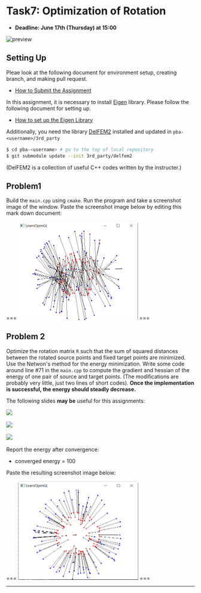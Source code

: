 # Task7: Optimization of Rotation 

- **Deadline: June 17th (Thursday) at 15:00**

![preview](preview.png)


## Setting Up

Pleae look at the following document for environment setup, creating branch, and making pull request.

- [How to Submit the Assignment](../doc/submit.md)

In this assignment, it is necessary to install [Eigen](https://eigen.tuxfamily.org/index.php?title=Main_Page) library.  Please follow the following document for setting up.    

- [How to set up the Eigen Library](../doc/setup_eigen.md)  

Additionally, you need the library [DelFEM2](https://github.com/nobuyuki83/delfem2) installed and updated in `pba-<username>/3rd_party` 

```bash
$ cd pba-<username> # go to the top of local repository
$ git submodule update --init 3rd_party/delfem2
```

(DelFEM2 is a collection of useful C++ codes written by the instructer.)



## Problem1

Build the `main.cpp` using `cmake`. Run the program and take a screenshot image of the window.  Paste the screenshot image below by editing this mark down document:

=== <img src="problem1.PNG" style="zoom:50%;" /> ===




## Problem 2

Optimize the rotation matrix `R` such that the sum of squared distances between the rotated source points and fixed target points are minimized. Use the Netwon's method for the energy minimization. Write some code around line #71 in the `main.cpp` to compute the gradient and hessian of the energy of one pair of source and target points. (The modifications are probably very little, just two lines of short codes). **Once the implementation is successful, the energy should steadly decrease.** 

The following slides **may be** useful for this assignments:

![](slide_rotation0.png)

![](slide_rotation1.png)

![](slide_rotation2.png)



Report the energy after convergence: 

- converged energy = 100



Paste the resulting screenshot image below:

=== <img src="problem2.PNG" style="zoom:50%;" /> ===

  






----










